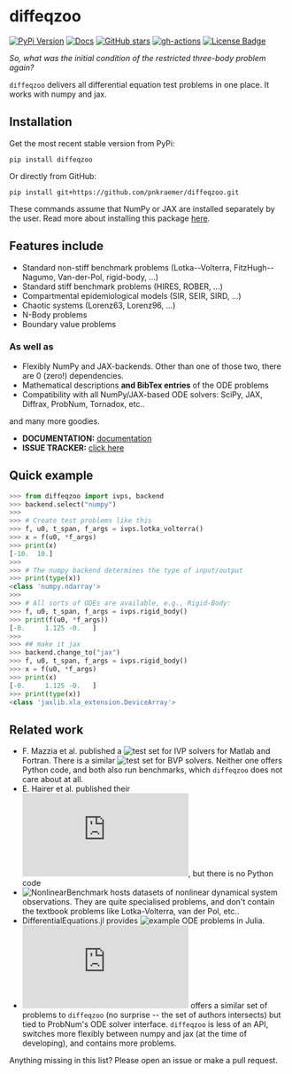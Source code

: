 # diffeqzoo

[![PyPi Version](https://img.shields.io/pypi/v/diffeqzoo.svg?style=flat-square)](https://pypi.org/project/diffeqzoo/)
[![Docs](https://readthedocs.org/projects/pip/badge/?version=latest&style=flat-square)](https://github.com/pnkraemer/diffeqzoo)
[![GitHub stars](https://img.shields.io/github/stars/pnkraemer/diffeqzoo.svg?style=flat-square&logo=github&label=Stars&logoColor=white)](https://github.com/pnkraemer/diffeqzoo)
[![gh-actions](https://img.shields.io/github/workflow/status/pnkraemer/diffeqzoo/ci?style=flat-square)](https://github.com/pnkraemer/diffeqzoo/actions?query=workflow%3Aci)
<a href="https://github.com/pnkraemer/diffeqzoo/blob/master/LICENSE"><img src="https://img.shields.io/github/license/pnkraemer/diffeqzoo?style=flat-square&color=2b9348" alt="License Badge"/></a>

_So, what was the initial condition of the restricted three-body problem again?_

``diffeqzoo`` delivers all differential equation test problems in one place. It works with numpy and jax.


## Installation

Get the most recent stable version from PyPi:

```
pip install diffeqzoo
```
Or directly from GitHub:
```
pip install git+https://github.com/pnkraemer/diffeqzoo.git
```

These commands assume that NumPy or JAX are installed separately by the user.
Read more about installing this package [here](https://diffeqzoo.readthedocs.io/en/latest/getting_started/installation.html).

## Features include

* Standard non-stiff benchmark problems (Lotka--Volterra, FitzHugh--Nagumo, Van-der-Pol, rigid-body, ...)
* Standard stiff benchmark problems (HIRES, ROBER, ...)
* Compartmental epidemiological models (SIR, SEIR, SIRD, ...)
* Chaotic systems (Lorenz63, Lorenz96, ...)
* N-Body problems
* Boundary value problems

### As well as

* Flexibly NumPy and JAX-backends. Other than one of those two, there are 0 (zero!) dependencies.
* Mathematical descriptions **and BibTex entries** of the ODE problems
* Compatibility with all NumPy/JAX-based ODE solvers: SciPy, JAX, Diffrax, ProbNum, Tornadox, etc..

and many more goodies.

* **DOCUMENTATION:** [documentation](https://diffeqzoo.readthedocs.io)
* **ISSUE TRACKER:** [click here](https://github.com/pnkraemer/diffeqzoo/issues)



## Quick example
```python 
>>> from diffeqzoo import ivps, backend
>>> backend.select("numpy")
>>>
>>> # Create test problems like this
>>> f, u0, t_span, f_args = ivps.lotka_volterra()
>>> x = f(u0, *f_args)
>>> print(x)
[-10.  10.]
>>>
>>> # The numpy backend determines the type of input/output
>>> print(type(x))
<class 'numpy.ndarray'>
>>>
>>> # All sorts of ODEs are available, e.g., Rigid-Body:
>>> f, u0, t_span, f_args = ivps.rigid_body()
>>> print(f(u0, *f_args))
[-0.     1.125 -0.   ]
>>>
>>> ## make it jax
>>> backend.change_to("jax")
>>> f, u0, t_span, f_args = ivps.rigid_body()
>>> x = f(u0, *f_args)
>>> print(x)
[-0.     1.125 -0.   ]
>>> print(type(x))
<class 'jaxlib.xla_extension.DeviceArray'>

```



## Related work

* F. Mazzia et al. published a ![test set for IVP solvers](https://archimede.uniba.it/~testset/testsetivpsolvers/?page_id=51) for Matlab and Fortran. 
  There is a similar ![test set for BVP solvers](https://archimede.uniba.it/~bvpsolvers/testsetbvpsolvers/). Neither one offers Python code, and both also run benchmarks, which `diffeqzoo` does not care about at all.
* E. Hairer et al. published their ![stiff ODE test set](https://www.unige.ch/~hairer/testset/testset.html), but there is no Python code
* ![NonlinearBenchmark](https://www.nonlinearbenchmark.org/) hosts datasets of nonlinear dynamical system observations. They are quite specialised problems, and don't contain the textbook problems like Lotka-Volterra, van der Pol, etc..
* DifferentialEquations.jl provides ![example ODE problems](https://diffeq.sciml.ai/stable/types/ode_types/#Example-Problems) in Julia.
* ![ProbNum's problem zoo](https://probnum.readthedocs.io/en/latest/api/problems/zoo.diffeq.html) offers a similar set of problems to `diffeqzoo` (no surprise -- the set of authors intersects) but tied to ProbNum's ODE solver interface. `diffeqzoo` is less of an API, switches more flexibly between numpy and jax (at the time of developing), and contains more problems.

Anything missing in this list? Please open an issue or make a pull request.
